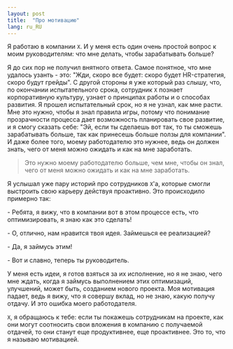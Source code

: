 ```yaml
---
layout: post
title:  "Про мотивацию"
lang: ru_RU
---
```


Я работаю в компании `X`. И у меня есть один 
очень простой вопрос к моим руководителям: что мне делать, 
чтобы зарабатывать больше?

Я до сих пор не получил внятного ответа. Самое понятное, что 
мне удалось узанть - это: "Жди, скоро все будет: скоро будет 
HR-стратегия, скоро будут грейды". С другой стороны я уже который раз 
слышу, что, по окончании испытательного срока, сотрудник `X` 
познает корпоративную культуру, узнает о принципах работы и о
способах развития. Я прошел испытательный срок, но я не узнал, как мне 
расти. Мне это нужно, чтобы я знал правила игры, потому 
что понимание прозрачности процесса дает возможность планировать 
свое развитие, и я смогу сказать себе: "Эй, если ты сделаешь вот так,
то ты сможешь зарабатывать больше, так как принесешь больше ползы для 
компании". И даже более того, моему работодателю это нужнее, ведь он
должен знать, чего от меня можно ожидать и как на мне заработать.

> Это нужно моему работодателю больше, чем мне, чтобы он знал, чего от 
меня можно ожидать и как на мне заработать.

Я услышал уже пару историй про сотрудников `X`'а, которые смогли выстроить 
свою карьеру действуя проактивно. Это происходило примерно так:

\- Ребята, я вижу, что в компании вот в этом процессе есть, что 
оптимизировать, я знаю как это сделать!

\- О, отлично, нам нравится твоя идея. Займешься ее реализацией?

\- Да, я займусь этим!

\- Вот и славно, теперь ты руководитель.

У меня есть идеи, я готов взяться за их исполнение, но я не знаю, чего мне 
ждать, когда я займусь выполнением этих оптимизаций, улучшений, может 
быть, созданием нового проекта. Моя мотивация падает, ведь я вижу, что
я совершу вклад, но не знаю, какую получу отдачу. И это ошибка моего 
работодателя. 

`X`, я обращаюсь к тебе: если ты покажешь сотрудникам на проекте, как они 
могут соотносить свои вложения в компанию с получаемой отдачей, то они 
станут еще продуктивнее, еще проактивнее. Это то, что я называю мотивацией.
